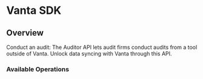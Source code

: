 # Vanta SDK

## Overview

Conduct an audit: The Auditor API lets audit firms conduct audits from a tool outside of Vanta. Unlock data syncing with Vanta through this API.

### Available Operations
